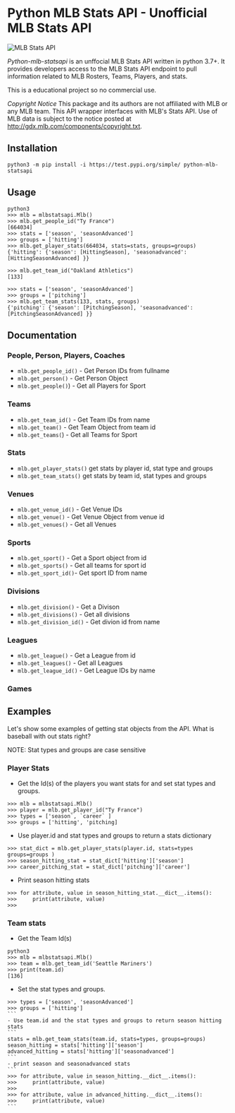 # Python MLB Stats API - Unofficial MLB Stats API

![MLB Stats API](https://user-images.githubusercontent.com/2068393/203456246-dfdbdf0f-1e43-4329-aaa9-1c4008f9800d.jpg)


*Python-mlb-statsapi* is an unffocial MLB Stats API written in python 3.7+. It provides developers access to the MLB Stats API endpoint to pull information related to MLB Rosters, Teams, Players, and stats. 

This is a educational project so no commercial use. 

*Copyright Notice*
This package and its authors are not affiliated with MLB or any MLB team. This API wrapper interfaces with MLB's Stats API. Use of MLB data is subject to the notice posted at http://gdx.mlb.com/components/copyright.txt.

## Installation
```
python3 -m pip install -i https://test.pypi.org/simple/ python-mlb-statsapi
```
## Usage
```
python3
>>> mlb = mlbstatsapi.Mlb()
>>> mlb.get_people_id("Ty France")
[664034]
>>> stats = ['season', 'seasonAdvanced']
>>> groups = ['hitting']
>>> mlb.get_player_stats(664034, stats=stats, groups=groups)
{'hitting': {'season': [HittingSeason], 'seasonadvanced': [HittingSeasonAdvanced] }}

>>> mlb.get_team_id("Oakland Athletics")
[133]

>>> stats = ['season', 'seasonAdvanced']
>>> groups = ['pitching']
>>> mlb.get_team_stats(133, stats, groups)
{'pitching': {'season': [PitchingSeason], 'seasonadvanced': [PitchingSeasonAdvanced] }}
```


## Documentation

### People, Person, Players, Coaches
* `mlb.get_people_id()` - Get Person IDs from fullname
* `mlb.get_person()` - Get Person Object
* `mlb.get_people()`) - Get all Players for Sport
### Teams
* `mlb.get_team_id()` - Get Team IDs from name
* `mlb.get_team()` - Get Team Object from team id
* `mlb.get_teams(`) - Get all Teams for Sport
### Stats
* `mlb.get_player_stats()` get stats by player id, stat type and groups
* `mlb.get_team_stats()` get stats by team id, stat types and groups
### Venues
* `mlb.get_venue_id()` - Get Venue IDs
* `mlb.get_venue()` - Get Venue Object from venue id
* `mlb.get_venues()` - Get all Venues
### Sports
* `mlb.get_sport()` - Get a Sport object from id
* `mlb.get_sports()` - Get all teams for sport id
* `mlb.get_sport_id()`- Get sport ID from name
### Divisions
* `mlb.get_division()` - Get a Divison 
* `mlb.get_divisions()` - Get all divisions
* `mlb.get_division_id()` - Get divion id from name
### Leagues
* `mlb.get_league()` - Get a League from id
* `mlb.get_leagues()` - Get all Leagues
* `mlb.get_league_id()` - Get League IDs by name
### Games


## Examples

Let's show some examples of getting stat objects from the API. What is baseball with out stats right?

NOTE: Stat types and groups are case sensitive

### Player Stats
- Get the Id(s) of the players you want stats for and set stat types and groups.
```
>>> mlb = mlbstatsapi.Mlb()
>>> player = mlb.get_player_id("Ty France")
>>> types = ['season`, `career` ]
>>> groups = ['hitting', 'pitching]
```
- Use player.id and stat types and groups to return a stats dictionary
```
>>> stat_dict = mlb.get_player_stats(player.id, stats=types groups=groups )
>>> season_hitting_stat = stat_dict['hitting']['season']
>>> career_pitching_stat = stat_dict['pitching']['career']
```
- Print season hitting stats
```
>>> for attribute, value in season_hitting_stat.__dict__.items():
>>>     print(attribute, value)
>>>
```
### Team stats
- Get the Team Id(s)
```
python3
>>> mlb = mlbstatsapi.Mlb()
>>> team = mlb.get_team_id('Seattle Mariners')
>>> print(team.id)
[136]
```
- Set the stat types and groups.
````
>>> types = ['season', 'seasonAdvanced']
>>> groups = ['hitting']
```
- Use team.id and the stat types and groups to return season hitting stats
```
stats = mlb.get_team_stats(team.id, stats=types, groups=groups)
season_hitting = stats['hitting']['season']
advanced_hitting = stats['hitting']['seasonadvanced']
```
- print season and seasonadvanced stats
```
>>> for attribute, value in season_hitting.__dict__.items():
>>>     print(attribute, value)
>>>
>>> for attribute, value in advanced_hitting.__dict__.items():
>>>     print(attribute, value)
```